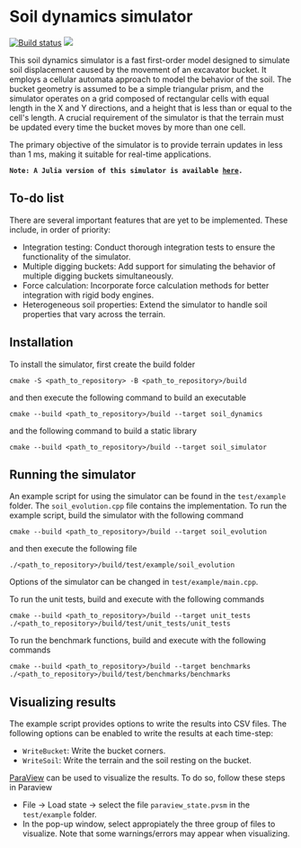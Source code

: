# Soil dynamics simulator

[![Build status](https://github.com/KennyVilella/soil_dynamics_cpp/workflows/CI/badge.svg)](https://github.com/KennyVilella/soil_dynamics_cpp/actions)
[![](https://img.shields.io/badge/docs-main-blue.svg)][docs-main]

This soil dynamics simulator is a fast first-order model designed to simulate soil displacement caused by the movement of an excavator bucket.
It employs a cellular automata approach to model the behavior of the soil.
The bucket geometry is assumed to be a simple triangular prism, and the simulator operates on a grid composed of rectangular cells with equal length in the X and Y directions, and a height that is less than or equal to the cell's length.
A crucial requirement of the simulator is that the terrain must be updated every time the bucket moves by more than one cell.

The primary objective of the simulator is to provide terrain updates in less than 1 ms, making it suitable for real-time applications.

<code><b>Note:
A Julia version of this simulator is available [here](https://github.com/KennyVilella/soil_dynamics_julia).</b></code>

## To-do list

There are several important features that are yet to be implemented.
These include, in order of priority:

- Integration testing: Conduct thorough integration tests to ensure the functionality of the simulator.
- Multiple digging buckets: Add support for simulating the behavior of multiple digging buckets simultaneously.
- Force calculation: Incorporate force calculation methods for better integration with rigid body engines.
- Heterogeneous soil properties: Extend the simulator to handle soil properties that vary across the terrain.

## Installation

To install the simulator, first create the build folder
```
cmake -S <path_to_repository> -B <path_to_repository>/build
```

and then execute the following command to build an executable
```
cmake --build <path_to_repository>/build --target soil_dynamics
```

and the following command to build a static library
```
cmake --build <path_to_repository>/build --target soil_simulator
```

## Running the simulator

An example script for using the simulator can be found in the `test/example` folder.
The `soil_evolution.cpp` file contains the implementation.
To run the example script, build the simulator with the following command
```
cmake --build <path_to_repository>/build --target soil_evolution
```

and then execute the following file
```
./<path_to_repository>/build/test/example/soil_evolution
```

Options of the simulator can be changed in `test/example/main.cpp`.

To run the unit tests, build and execute with the following commands
```
cmake --build <path_to_repository>/build --target unit_tests
./<path_to_repository>/build/test/unit_tests/unit_tests
```

To run the benchmark functions, build and execute with the following commands
```
cmake --build <path_to_repository>/build --target benchmarks
./<path_to_repository>/build/test/benchmarks/benchmarks
```

## Visualizing results

The example script provides options to write the results into CSV files.
The following options can be enabled to write the results at each time-step:
- `WriteBucket`: Write the bucket corners.
- `WriteSoil`: Write the terrain and the soil resting on the bucket.

[ParaView][] can be used to visualize the results.
To do so, follow these steps in Paraview
- File -> Load state -> select the file `paraview_state.pvsm` in the `test/example` folder.
- In the pop-up window, select appropiately the three group of files to visualize.
Note that some warnings/errors may appear when visualizing.


[docs-main]: https://kennyvilella.github.io/soil_dynamics_cpp/
[ParaView]: https://www.paraview.org
